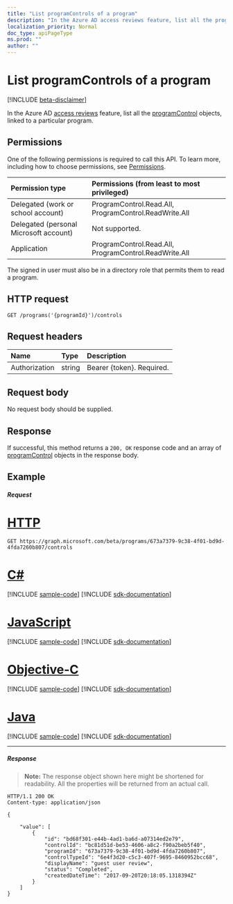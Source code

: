 ```yaml
---
title: "List programControls of a program"
description: "In the Azure AD access reviews feature, list all the programControl objects, linked to a particular program."
localization_priority: Normal
doc_type: apiPageType
ms.prod: ""
author: ""
---
```


# List programControls of a program

[!INCLUDE [beta-disclaimer](../../includes/beta-disclaimer.md)]

In the Azure AD [access reviews](../resources/accessreviews-root.md) feature, list all the [programControl](../resources/programcontrol.md) objects, linked to a particular program.
## Permissions
One of the following permissions is required to call this API. To learn more, including how to choose permissions, see [Permissions](/graph/permissions-reference).

|Permission type                        | Permissions (from least to most privileged)              |
|:--------------------------------------|:---------------------------------------------------------|
|Delegated (work or school account)     | ProgramControl.Read.All, ProgramControl.ReadWrite.All  |
|Delegated (personal Microsoft account) | Not supported. |
|Application                            | ProgramControl.Read.All, ProgramControl.ReadWrite.All  |

 The signed in user must also be in a directory role that permits them to read a program.

## HTTP request
<!-- { "blockType": "ignored" } -->
```http
GET /programs('{programId}')/controls
```
## Request headers
| Name         | Type        | Description |
|:-------------|:------------|:------------|
| Authorization | string | Bearer \{token\}. Required. |

## Request body
No request body should be supplied.

## Response
If successful, this method returns a `200, OK` response code and an array of [programControl](../resources/programcontrol.md) objects in the response body.

## Example
##### Request


# [HTTP](#tab/http)
<!-- {
  "blockType": "request",
  "name": "get_programControl_from_program"
}-->
```http
GET https://graph.microsoft.com/beta/programs/673a7379-9c38-4f01-bd9d-4fda7260b807/controls
```
# [C#](#tab/csharp)
[!INCLUDE [sample-code](../includes/snippets/csharp/get-programcontrol-from-program-csharp-snippets.md)]
[!INCLUDE [sdk-documentation](../includes/snippets/snippets-sdk-documentation-link.md)]

# [JavaScript](#tab/javascript)
[!INCLUDE [sample-code](../includes/snippets/javascript/get-programcontrol-from-program-javascript-snippets.md)]
[!INCLUDE [sdk-documentation](../includes/snippets/snippets-sdk-documentation-link.md)]

# [Objective-C](#tab/objc)
[!INCLUDE [sample-code](../includes/snippets/objc/get-programcontrol-from-program-objc-snippets.md)]
[!INCLUDE [sdk-documentation](../includes/snippets/snippets-sdk-documentation-link.md)]

# [Java](#tab/java)
[!INCLUDE [sample-code](../includes/snippets/java/get-programcontrol-from-program-java-snippets.md)]
[!INCLUDE [sdk-documentation](../includes/snippets/snippets-sdk-documentation-link.md)]

---


##### Response
>**Note:** The response object shown here might be shortened for readability. All the properties will be returned from an actual call.
<!-- {
  "blockType": "response",
  "truncated": true,
  "@odata.type": "microsoft.graph.programControl",
    "isCollection": true
} -->
```http
HTTP/1.1 200 OK
Content-type: application/json

{

    "value": [
        {
            "id": "bd68f301-e44b-4ad1-ba6d-a07314ed2e79",
            "controlId": "bc81d51d-be53-4606-a8c2-f90a2beb5f40",
            "programId": "673a7379-9c38-4f01-bd9d-4fda7260b807",
            "controlTypeId": "6e4f3d20-c5c3-407f-9695-8460952bcc68",
            "displayName": "guest user review",
            "status": "Completed",
            "createdDateTime": "2017-09-20T20:18:05.1318394Z"
        }
    ]
}

```


<!--
{
  "type": "#page.annotation",
  "description": "List programControls of a program",
  "keywords": "",
  "section": "documentation",
  "tocPath": "",
  "suppressions": [
  ]
}
-->
